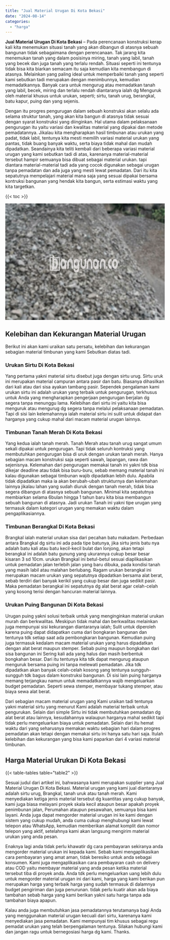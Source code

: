 ```yaml
---
title: "Jual Material Urugan Di Kota Bekasi"
date: "2024-08-14"
categories: 
  - "harga"
---
```


**Jual Material Urugan Di Kota Bekasi** – Pada perencanaan konstruksi kerap kali kita menemukan situasi tanah yang akan dibangun di atasnya sebuah bangunan tidak sebagaimana dengan perencanaan. Tak jarang kita menemukan tanah yang dalam posisinya miring, tanah yang labil, tanah yang becek dan juga tanah yang terlalu rendah. Situasi seperti ini tentunya tidak bisa kita biarkan semacam itu saja kemudian kita membangun di atasnya. Melainkan yang paling ideal untuk memperbaiki tanah yang seperti kami sebutkan tadi merupakan dengan menimbunnya, kemudian memadatkannya. Banyak cara untuk mengurug atau memadatkan tanah yang labil, becek, miring dan terlalu rendah diantaranya ialah dg Menguruk oleh material khusus untuk urukan, seperti; sirtu, tanah urug, berangkal, batu kapur, puing dan yang sejenis.

Dengan itu progres pengurugan dalam sebuah konstruksi akan selalu ada selama struktur tanah, yang akan kita bangun di atasnya tidak sesuai dengan syarat konstruksi yang diinginkan. Hal utama dalam pelaksanaan pengurugan itu yaitu variasi dan kwalitas material yang dipakai dan metode pemadatannya. Jikalau kita mengharapkan hasil timbunan atau urukan yang padat, tidak labil, tentunya kita mesti memilih variasi material urukan yang pantas, tidak buang banyak waktu, serta biaya tidak mahal dan mudah dipadatkan. Seandainya kita teliti kembali dari beberapa variasi material urugan yang kami sebutkan tadi di atas, karenanya material-material tersebut hampir semuanya bisa dibuat sebagai material urukan. tapi diantara material-material tadi ada yang cocok digunakan sebagai urugan tanpa pemadatan dan ada juga yang mesti lewat pemadatan. Dari itu kita sepatutnya mempelajari material mana saja yang sesuai dipakai bersama kontruksi bangunan yang hendak kita bangun, serta estimasi waktu yang kita targetkan.

{{< toc >}}

![Jual Material Urugan Di Kota Bekasi](/images/jual-urugan-17.png)

## Kelebihan dan Kekurangan Material Urugan

Berikut ini akan kami uraikan satu persatu, kelebihan dan kekurangan sebagian material timbunan yang kami Sebutkan diatas tadi.

### Urukan Sirtu Di Kota Bekasi

Yang pertama yakni material sirtu disebut juga dengan sirtu urug. Sirtu uruk ini merupakan material campuran antara pasir dan batu. Biasanya dihasilkan dari kali atau dari sisa ayakan tambang pasir. Sependek pengalaman kami urukan sirtu ini adalah urukan yang terbaik untuk pengurugan, terkhusus untuk Anda yang mengharapkan pengerjaan pengurugan berjalan dg segera tanpa menunggu lama. Kelebihan dari sirtu ini yaitu kita bisa menguruk atau mengurug dg segera tanpa melalui pelaksanaan pemadatan. Tapi di sisi lain kelemahannya ialah material sirtu ini sulit untuk didapat dan harganya yang cukup mahal dari macam material urugan lainnya.

### Timbunan Tanah Merah Di Kota Bekasi

Yang kedua ialah tanah merah. Tanah Merah atau tanah urug sangat umum sekali dipakai untuk pengurugan. Tapi tidak seluruh kontruksi yang membutuhkan pengurugan bisa di uruk dengan urukan tanah merah. Hanya sebagian macam konstruksi saja seperti sawah, lapangan, rawa dan sejenisnya. Kelemahan dari pengurugan memakai tanah ini yakni tdk bisa dikejar deadline atau tidak bisa buru-buru, sebab memang material tanah ini kalau digunakan sebagai timbunan wajib dipadatkan lebih dulu. Apabila tidak dipadatkan maka ia akan berubah-ubah strukturnya dan kelemahan lainnya jikalau lahan yang sudah diuruk dengan tanah merah, tidak bisa segera dibangun di atasnya sebuah bangunan. Minimal kita sepatutnya membiarkan selama 6bulan hingga 1 tahun baru kita bisa membangun sebuah bangunan di atasnya. Jadi urukan Tanah ini yakni tipe urugan yang termasuk dalam kategori urugan yang memakan waktu dalam pengaplikasiannya.

### Timbunan Berangkal Di Kota Bekasi

Brangkal ialah material urukan sisa dari pecahan batu makadam. Perbedaan antara Brangkal dg sirtu ini ada pada tipe batunya, jika sirtu jenis batu nya adalah batu kali atau batu kecil-kecil bulat dan lonjong, akan tetapi berangkal ini adalah batu gunung yang ukurannya cukup besar besar kisaran 3 sd 10cm. urukan Brangkal ini betul-betul sesuai diaplikasikan untuk pemadatan jalan terlebih jalan yang baru dibuka, pada kondisi tanah yang masih labil atau malahan berlubang. Ragam urukan berangkal ini merupakan macam urukan yang sepatutnya dipadatkan bersama alat berat, sebab terdiri dari banyak kerikil yang cukup besar dan juga sedikit pasir. Maka pemadatan berangkal ini sepatutnya dg alat berat agar celah-celah yang kosong terisi dengan hancuran material lainnya.

### Urukan Puing Bangunan Di Kota Bekasi

Urugan puing yakni solusi terbaik untuk yang menginginkan material urukan murah dan berkwalitas. Meskipun tidak mahal dan berkwalitas melainkan juga mempunyai sisi kekurangan diantaranya ialah; Sulit untuk diperoleh karena puing dapat didapatkan cuma dari bongkaran bangunan dan tentunya tdk setiap saat ada pembongkaran bangunan. Kemudian puing juga termasuk kedalam macam material urukan yang harus dipadatkan dengan alat berat maupun stemper. Sebab puing maupun bongkahan dari sisa bangunan ini Sering kali ada yang halus dan masih berbentuk bongkahan besar. Dari itu tentunya kita tdk dapat mengurug ataupun menguruk bersama puing ini tanpa melewati pemadatan. Jika tdk dipadatkan akan banyak celah-celah kosong yang tentunya sungguh-sungguh tdk bagus dalam konstruksi bangunan. Di sisi lain puing harganya memang terjangkau namun untuk memadatkannya wajib mengeluarkan budget pemadatan. Seperti sewa stemper, membayar tukang stemper, atau biaya sewa alat berat.

Dari sebagian macam material urugan yang Kami uraikan tadi tentunya yakni material sirtu yang menurut Kami adalah material terbaik untuk pengurukan. Selain dari simple Sirtu ini tidak membutuhkan pemadatan dg alat berat atau lainnya, kesudahannya walaupun harganya mahal sedikit tapi tidak perlu mengeluarkan biaya untuk pemadatan. Selain dari itu hemat waktu dari yang seharusnya memakan waktu sebagian hari dalam progres pemadatan akan tetapi dengan memakai sirtu ini hanya satu hari saja. Itulah kelebihan dan kekurangan yang bisa kami paparkan dari 4 variasi material timbunan.

## Harga Material Urukan Di Kota Bekasi

{{< table-tables table="table2" >}}

Sesuai judul dari artikel ini, bahwasanya kami merupakan supplier yang Jual Material Urugan Di Kota Bekasi. Material urugan yang kami jual diantaranya adalah sirtu urug, Brangkal, tanah uruk atau tanah merah. Kami menyediakan ketiga jenis material tersebut dg kuantitas yang cukup banyak, kami juga biasa melayani proyek skala kecil ataupun besar apakah proyek penimbunan jalan, Perumahan ataupun pesawahan, semuanya bisa kami layani. Anda juga dapat mengorder material urugan ini ke kami dengan sistem yang cukup mudah, anda cuma cukup menghubungi kami lewat telepon atau WhatsApp, kemudian memberikan alamat komplit dan nomor telepon yang aktif, setelahnya kami akan langsung mengirim material urukan yang anda pesan.

Enaknya lagi anda tidak perlu khawatir dg cara pembayaran sekiranya anda mengorder material urukan ini kepada kami. Sebab kami mengaplikasikan cara pembayaran yang amat aman, tidak beresiko untuk anda sebagai konsumen. Kami juga mengaplikasikan cara pembayaran cash on delivery atau COD yaitu membayar material yang anda pesan ketika material tersebut tiba di proyek anda. Anda tdk perlu mengeluarkan uang lebih dulu untuk mengorder material urugan ini dari kami, harga yang kami berikan pun merupakan harga yang terbaik harga yang sudah termasuk di dalamnya budget pengiriman dan juga penurunan. tidak perlu kuatir akan ada biaya tambahan sebab harga yang kami berikan yakni satu harga tanpa ada tambahan biaya apapun.

Kalau anda juga membutuhkan jasa pemadatannya terutamanya bagi Anda yang menggunakan material urugan kecuali dari sirtu, karenanya kami menyediakan jasa pemadatan. Kami mempunyai tim khusus sebagai regu pemadat urukan yang telah berpengalaman tentunya. Silakan hubungi kami dan jangan ragu untuk bernegosiasi harga dg kami. Thanks.
